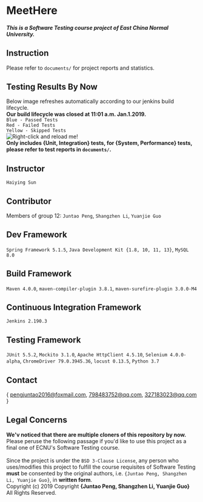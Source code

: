 # MeetHere

<h5>This is a Software Testing course project of East China Normal University.</h5>

## Instruction
Please refer to `documents/` for project reports and statistics.<br>

## Testing Results By Now
Below image refreshes automatically according to our jenkins build lifecycle.<br>
**Our build lifecycle was closed at 11:01 a.m. Jan.1.2019.**<br>
`Blue - Passed Tests`<br>
`Red - Failed Tests`<br>
`Yellow - Skipped Tests`<br>
![Right-click and reload me!](http://47.100.94.44:8080/MeetHereTestingStatistic/img/latest0 "Testing Result Image")<br>
**Only includes {Unit, Integration} tests, for {System, Performance} tests, please refer to test reports in `documents/`.** <br>

## Instructor        
`Haiying Sun`
## Contributor
Members of group 12: `Juntao Peng`, `Shangzhen Li`, `Yuanjie Guo`
## Dev Framework
`Spring Framework 5.1.5`, `Java Development Kit {1.8, 10, 11, 13}`, `MySQL 8.0`
## Build Framework
`Maven 4.0.0`, `maven-compiler-plugin 3.8.1`, `maven-surefire-plugin 3.0.0-M4`
## Continuous Integration Framework
`Jenkins 2.190.3`
## Testing Framework
`JUnit 5.5.2`, `Mockito 3.1.0`, `Apache HttpClient 4.5.10`, `Selenium 4.0.0-alpha`, `ChromeDriver 79.0.3945.36`, `locust 0.13.5`, `Python 3.7`
## Contact
{ pengjuntao2016@foxmail.com, 798483752@qq.com, 327183023@qq.com }
## Legal Concerns
**We'v noticed that there are multiple cloners of this repository by now.** <br>
Please peruse the following passage if you'd like to use this project as a final one of ECNU's Software Testing course. <br>
<br>
Since the project is under the `BSD 3-Clause License`, any person who uses/modifies this project to fulfill the course requisites of Software Testing  **must** be consented by the original authors, i.e. `{Juntao Peng, Shangzhen Li, Yuanjie Guo}`, in **written form**.<br>
Copyright (c) 2019 Copyright **{Juntao Peng, Shangzhen Li, Yuanjie Guo}** All Rights Reserved.
